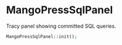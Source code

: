 # MangoPressSqlPanel
Tracy panel showing committed SQL queries.

```php
MangoPressSqlPanel::init();
```